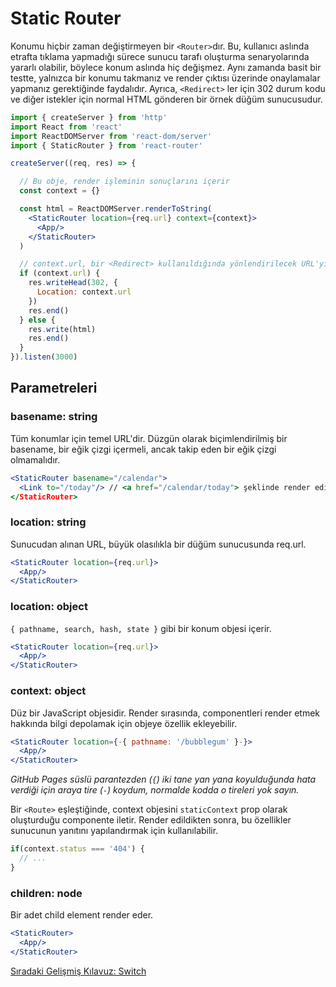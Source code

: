<h1>Static Router</h1>

Konumu hiçbir zaman değiştirmeyen bir `<Router>`dır. Bu, kullanıcı aslında etrafta tıklama yapmadığı sürece sunucu tarafı oluşturma senaryolarında yararlı olabilir, böylece konum aslında hiç değişmez. Aynı zamanda basit bir testte, yalnızca bir konumu takmanız ve render çıktısı üzerinde onaylamalar yapmanız gerektiğinde faydalıdır. Ayrıca, `<Redirect>` ler için 302 durum kodu ve diğer istekler için normal HTML gönderen bir örnek düğüm sunucusudur.

```jsx
import { createServer } from 'http'
import React from 'react'
import ReactDOMServer from 'react-dom/server'
import { StaticRouter } from 'react-router'

createServer((req, res) => {

  // Bu obje, render işleminin sonuçlarını içerir
  const context = {}

  const html = ReactDOMServer.renderToString(
    <StaticRouter location={req.url} context={context}>
      <App/>
    </StaticRouter>
  )

  // context.url, bir <Redirect> kullanıldığında yönlendirilecek URL'yi içerecektir
  if (context.url) {
    res.writeHead(302, {
      Location: context.url
    })
    res.end()
  } else {
    res.write(html)
    res.end()
  }
}).listen(3000)
```

<h2>Parametreleri</h2>

<h3>basename: string</h3>

Tüm konumlar için temel URL'dir. Düzgün olarak biçimlendirilmiş bir basename, bir eğik çizgi içermeli, ancak takip eden bir eğik çizgi olmamalıdır.

```jsx
<StaticRouter basename="/calendar">
  <Link to="/today"/> // <a href="/calendar/today"> şeklinde render edilecektir
</StaticRouter>
```

<h3>location: string</h3>

Sunucudan alınan URL, büyük olasılıkla bir düğüm sunucusunda req.url.

```jsx
<StaticRouter location={req.url}>
  <App/>
</StaticRouter>
```

<h3>location: object</h3>

`{ pathname, search, hash, state }` gibi bir konum objesi içerir.

```jsx
<StaticRouter location={req.url}>
  <App/>
</StaticRouter>
```

<h3>context: object</h3>

Düz bir JavaScript objesidir. Render sırasında, componentleri render etmek hakkında bilgi depolamak için objeye özellik ekleyebilir.

```jsx
<StaticRouter location={-{ pathname: '/bubblegum' }-}>
  <App/>
</StaticRouter>
```

<i>GitHub Pages süslü parantezden (`{`) iki tane yan yana koyulduğunda hata verdiği için araya tire (`-`) koydum, normalde kodda o tireleri yok sayın.</i>

Bir `<Route>` eşleştiğinde, context objesini `staticContext` prop olarak oluşturduğu componente iletir. Render edildikten sonra, bu özellikler sunucunun yanıtını yapılandırmak için kullanılabilir.

```js
if(context.status === '404') {
  // ...
}
```

<h3>children: node</h3>

Bir adet child element render eder.

```jsx
<StaticRouter>
  <App/>
</StaticRouter>
```

<a href="https://omergulcicek.github.io/react-router/gelismis-kilavuzlar/switch">Sıradaki Gelişmiş Kılavuz: Switch</a>
